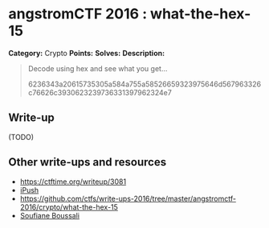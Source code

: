 # angstromCTF 2016 : what-the-hex-15

**Category:** Crypto
**Points:**
**Solves:**
**Description:**

> Decode using hex and see what you get...
>
> 6236343a20615735305a584a755a58526659323975646d567963326c76626c3930623239736331397962324e7


## Write-up

(TODO)

## Other write-ups and resources

* https://ctftime.org/writeup/3081
* [iPush](http://ipushino.blogspot.com/2016/04/angstromctf-2016-what-hex-crypto-15.html)
* https://github.com/ctfs/write-ups-2016/tree/master/angstromctf-2016/crypto/what-the-hex-15
* [Soufiane Boussali](https://github.com/MrMugiwara/WriteupsCTF/tree/master/AngstromCTF2016/What-the-Hex)
